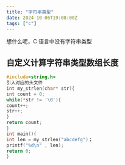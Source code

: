```yaml
---
title: "字符串类型"
date: 2024-10-06T19:08:00Z
tags: ["c"]
---
```


想什么呢，C 语言中没有字符串类型

## 自定义计算字符串类型数组长度

```c
#include<string.h>
引入对应的头文件
int my_strlen(char* str){
int count = 0;
while(*str != '\0'){
count++;
str++;
}
return count;
}
int main(){
int len = my_strlen("abcdefg")；
printf("%d\n" , len);
return 0;
}
```
